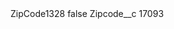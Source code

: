 <?xml version="1.0" encoding="UTF-8"?>
<CustomMetadata xmlns="http://soap.sforce.com/2006/04/metadata" xmlns:xsi="http://www.w3.org/2001/XMLSchema-instance" xmlns:xsd="http://www.w3.org/2001/XMLSchema">
    <label>ZipCode1328</label>
    <protected>false</protected>
    <values>
        <field>Zipcode__c</field>
        <value xsi:type="xsd:string">17093</value>
    </values>
</CustomMetadata>
